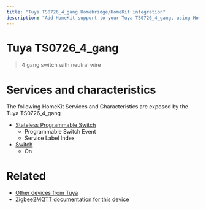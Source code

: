```yaml
---
title: "Tuya TS0726_4_gang Homebridge/HomeKit integration"
description: "Add HomeKit support to your Tuya TS0726_4_gang, using Homebridge, Zigbee2MQTT and homebridge-z2m."
---
```

<!---
This file has been GENERATED using src/docgen/docgen.ts
DO NOT EDIT THIS FILE MANUALLY!
-->
# Tuya TS0726_4_gang
> 4 gang switch with neutral wire


# Services and characteristics
The following HomeKit Services and Characteristics are exposed by
the Tuya TS0726_4_gang

* [Stateless Programmable Switch](../../action.md)
  * Programmable Switch Event
  * Service Label Index
* [Switch](../../switch.md)
  * On


# Related
* [Other devices from Tuya](../index.md#tuya)
* [Zigbee2MQTT documentation for this device](https://www.zigbee2mqtt.io/devices/TS0726_4_gang.html)